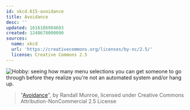 ```yaml
---
id: xkcd.615-avoidance
title: Avoidance
desc: ''
updated: 1616186984603
created: 1248678000000
sources:
  name: xkcd
  url: 'https://creativecommons.org/licenses/by-nc/2.5/'
  license: Creative Commons 2.5
---
```

![Hobby: seeing how many menu selections you can get someone to go through before they realize you're not an automated system and/or hang up.](https://imgs.xkcd.com/comics/avoidance.png)
> "[Avoidance](https://xkcd.com/615/)", by Randall Munroe, licensed under Creative Commons Attribution-NonCommercial 2.5 License
